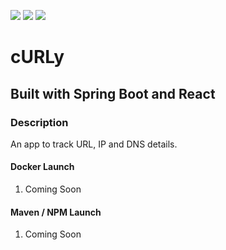 ![](https://github.com/Lylio/image-repo/blob/master/logos/java.png?raw=true)
![](https://github.com/Lylio/image-repo/blob/master/logos/spring-boot.png?raw=true)
![](https://github.com/Lylio/image-repo/blob/master/logos/react.png?raw=true)
# cURLy
## Built with Spring Boot and React

### Description
An app to track URL, IP and DNS details.

#### Docker Launch
1. Coming Soon

#### Maven / NPM Launch
1. Coming Soon
